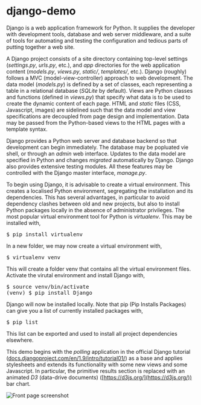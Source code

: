 # django-demo

Django is a web application framework for Python. It supplies the developer with development tools, database and web server middleware, and a suite of tools for automating and testing the configuration and tedious parts of putting together a web site.

A Django project consists of a site directory containing top-level settings (*settings.py*, *urls.py*, etc.), and *app* directories for the web application content (*models.py*, *views.py*, *static/*, *templates/*, etc.). Django (roughly) follows a MVC (model-view-controller) approach to web development. The data model (*models.py*) is defined by a set of classes, each representing a table in a relational database (*SQLite* by default). Views are Python classes and functions (defined in *views.py*) that specify what data is to be used to create the dynamic content of each page. HTML and *static* files (CSS, Javascript, images) are sidelined such that the data model and view specifications are decoupled from page design and implementation. Data may be passed from the Python-based views to the HTML pages with a template syntax.

Django provides a Python web server and database backend so that development can begin immediately. The database may be popluated vie shell, or through an *admin* web interface. Updates to the data model are specified in Python and changes *migrated* automatically by Django. Django also provides extensive testing modules. All these features may be controlled with the Django master interface, *manage.py*.

To begin using Django, it is advisable to create a virtual environment. This creates a localised Python environment, segregating the installation and its dependencies. This has several advantages, in particular to avoid dependency clashes between old and new projects, but also to install Python packages locally in the absence of administrator privileges. The most popular virtual environment tool for Python is *virtualenv*. This may be installed with,

<pre>
$ pip install virtualenv
</pre>

In a new folder, we may now create a virtual environment with,

<pre>
$ virtualenv venv
</pre>

This will create a folder venv that contains all the virtual environment files. Activate the virutal environment and install Django with,

<pre>
$ source venv/bin/activate
(venv) $ pip install Django
</pre>

Django will now be installed locally. Note that pip (Pip Installs Packages) can give you a list of currently installed packages with,

<pre>
$ pip list
</pre>

This list can be exported and used to install all project dependencies elsewhere.

This demo begins with the *polling* application in the official Django tutorial ([docs.djangoproject.com/en/1.9/intro/tutorial01/](https://docs.djangoproject.com/en/1.9/intro/tutorial01/)) as a base and applies stylesheets and extends its functionality with some new views and some Javascript. In particular, the primitive results section is replaced with an animated *D3* (data-drive documents) ([https://d3js.org/](https://d3js.org/)) bar chart.

![Front page screenshot](http://jcboyd.github.io/django-demo/django-demo-1.png)
